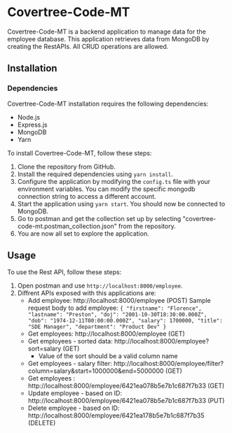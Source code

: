 # Covertree-Code-MT

Covertree-Code-MT is a backend application to manage data for the employee database. This application retrieves data from MongoDB by creating the RestAPIs. All CRUD operations are allowed.


## Installation

### Dependencies

  Covertree-Code-MT installation requires the following dependencies:

  - Node.js
  - Express.js
  - MongoDB
  - Yarn

To install Covertree-Code-MT, follow these steps:

1. Clone the repository from GitHub.
2. Install the required dependencies using `yarn install`.
3. Configure the application by modifying the `config.ts` file with your environment variables. You can modify the specific mongodb connection string to access a different account.
4. Start the application using `yarn start`. You should now be connected to MongoDB.
5. Go to postman and get the collection set up by selecting "covertree-code-mt.postman_collection.json" from the repository.
6. You are now all set to explore the application.


## Usage

To use the Rest API, follow these steps:

1. Open postman and use `http://localhost:8000/employee`.
2. Diffrent APIs exposed with this applications are:
    - Add employee: http://localhost:8000/employee (POST)
      Sample request body to add employee:
      `{
      "firstname": "Florence",
      "lastname": "Preston",
      "doj": "2001-10-30T18:30:00.000Z",
      "dob": "1974-12-11T00:00:00.000Z",
      "salary": 1700000,
      "title": "SDE Manager",
      "department": "Product Dev"
       }`
    - Get employees: http://localhost:8000/employee (GET)
    - Get employees - sorted data: http://localhost:8000/employee?sort=salary (GET) 
        - Value of the sort should be a valid column name
    - Get employees -  salary filter: http://localhost:8000/employee/filter?column=salary&start=1000000&end=5000000 (GET)
    - Get employees  : http://localhost:8000/employee/6421ea078b5e7b1c687f7b33 (GET)
    - Update employee - based on ID: http://localhost:8000/employee/6421ea078b5e7b1c687f7b33 (PUT)
    - Delete employee - based on ID: http://localhost:8000/employee/6421ea178b5e7b1c687f7b35 (DELETE)
